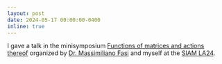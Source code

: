```yaml
---
layout: post
date: 2024-05-17 00:00:00-0400
inline: true
---
```


I gave a talk in the minisymposium [Functions of matrices and actions thereof](https://meetings.siam.org/sess/dsp_programsess.cfm?SESSIONCODE=78782) organized by [Dr. Massimiliano Fasi](https://eps.leeds.ac.uk/computing/staff/14034/massimiliano-fasi) and myself at the [SIAM LA24](https://www.siam.org/conferences-events/past-event-archive/la24/).